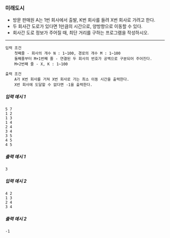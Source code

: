 ### 미래도시
- 방문 판매원 A는 1번 회사에서 출발, K번 회사를 들려 X번 회사로 가려고 한다.
- 두 회사간 도로가 있다면 1만큼의 시간으로, 양방향으로 이동할 수 있다.
- 회사간 도로 정보가 주어질 때, 최단 거리를 구하는 프로그램을 작성하시오.


---
    입력 조건
        첫째줄 - 회사의 개수 N : 1~100, 경로의 개수 M : 1~100
        둘째줄부터 M+1번째 줄 - 연결된 두 회사의 번호가 공백으로 구분되어 주어진다.
        M+2번째 줄 - X, K : 1~100

    출력 조건
        A가 K번 회사를 거쳐 X번 회사로 가는 최소 이동 시간을 출력한다.
        X번 회사에 도달할 수 없다면 -1을 출력한다.

##### 입력 예시 1
    5 7
    1 2
    1 3
    1 4
    2 4
    3 4
    3 5
    4 5
    4 5
##### 출력 예시 1
    3
##### 입력 예시 2
    4 2
    1 3
    2 4
    3 4
##### 출력 예시 2
    -1    
